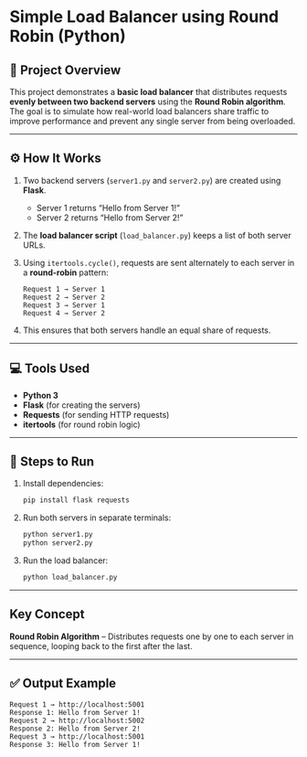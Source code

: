 

#  Simple Load Balancer using Round Robin (Python)

## 📘 Project Overview

This project demonstrates a **basic load balancer** that distributes requests **evenly between two backend servers** using the **Round Robin algorithm**.
The goal is to simulate how real-world load balancers share traffic to improve performance and prevent any single server from being overloaded.

---

## ⚙️ How It Works

1. Two backend servers (`server1.py` and `server2.py`) are created using **Flask**.

   * Server 1 returns “Hello from Server 1!”
   * Server 2 returns “Hello from Server 2!”
2. The **load balancer script** (`load_balancer.py`) keeps a list of both server URLs.
3. Using `itertools.cycle()`, requests are sent alternately to each server in a **round-robin** pattern:

   ```
   Request 1 → Server 1  
   Request 2 → Server 2  
   Request 3 → Server 1  
   Request 4 → Server 2  
   ```
4. This ensures that both servers handle an equal share of requests.

---

## 💻 Tools Used

* **Python 3**
* **Flask** (for creating the servers)
* **Requests** (for sending HTTP requests)
* **itertools** (for round robin logic)

---

## 🚀 Steps to Run

1. Install dependencies:

   ```bash
   pip install flask requests
   ```
2. Run both servers in separate terminals:

   ```bash
   python server1.py
   python server2.py
   ```
3. Run the load balancer:

   ```bash
   python load_balancer.py
   ```



---

##  Key Concept

**Round Robin Algorithm** – Distributes requests one by one to each server in sequence, looping back to the first after the last.

---

## ✅ Output Example

```
Request 1 → http://localhost:5001
Response 1: Hello from Server 1!
Request 2 → http://localhost:5002
Response 2: Hello from Server 2!
Request 3 → http://localhost:5001
Response 3: Hello from Server 1!
```

